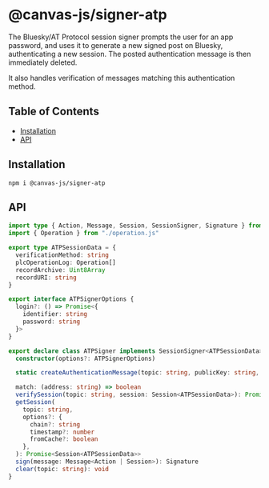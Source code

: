 # @canvas-js/signer-atp

The Bluesky/AT Protocol session signer prompts the user for an app password, and uses it to generate a new signed post on Bluesky, authenticating a new session. The posted authentication message is then immediately deleted.

It also handles verification of messages matching this authentication method.

## Table of Contents

- [Installation](#installation)
- [API](#api)

## Installation

```
npm i @canvas-js/signer-atp
```

## API

```ts
import type { Action, Message, Session, SessionSigner, Signature } from "@canvas-js/interfaces"
import { Operation } from "./operation.js"

export type ATPSessionData = {
  verificationMethod: string
  plcOperationLog: Operation[]
  recordArchive: Uint8Array
  recordURI: string
}

export interface ATPSignerOptions {
  login?: () => Promise<{
    identifier: string
    password: string
  }>
}

export declare class ATPSigner implements SessionSigner<ATPSessionData> {
  constructor(options?: ATPSignerOptions)

  static createAuthenticationMessage(topic: string, publicKey: string, address: string): string

  match: (address: string) => boolean
  verifySession(topic: string, session: Session<ATPSessionData>): Promise<void>
  getSession(
    topic: string,
    options?: {
      chain?: string
      timestamp?: number
      fromCache?: boolean
    },
  ): Promise<Session<ATPSessionData>>
  sign(message: Message<Action | Session>): Signature
  clear(topic: string): void
}
```
